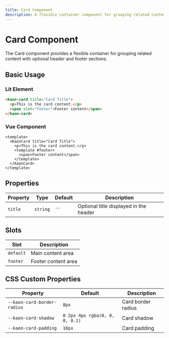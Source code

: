 ```yaml
---
title: Card Component
description: A flexible container component for grouping related content
---
```


# Card Component

The Card component provides a flexible container for grouping related content with optional header and footer sections.

## Basic Usage

### Lit Element

```html
<kaon-card title="Card Title">
  <p>This is the card content.</p>
  <span slot="footer">Footer content</span>
</kaon-card>
```

### Vue Component

```vue
<template>
  <KaonCard title="Card Title">
    <p>This is the card content.</p>
    <template #footer>
      <span>Footer content</span>
    </template>
  </KaonCard>
</template>
```

## Properties

| Property | Type | Default | Description |
|----------|------|---------|-------------|
| `title` | `string` | `''` | Optional title displayed in the header |

## Slots

| Slot | Description |
|------|-------------|
| `default` | Main content area |
| `footer` | Footer content area |

## CSS Custom Properties

| Property | Default | Description |
|----------|---------|-------------|
| `--kaon-card-border-radius` | `8px` | Card border radius |
| `--kaon-card-shadow` | `0 2px 4px rgba(0, 0, 0, 0.1)` | Card shadow |
| `--kaon-card-padding` | `16px` | Card padding |